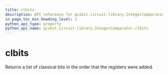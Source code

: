 ```yaml
---
title: clbits
description: API reference for qiskit.circuit.library.IntegerComparator.clbits
in_page_toc_min_heading_level: 1
python_api_type: property
python_api_name: qiskit.circuit.library.IntegerComparator.clbits
---
```


# clbits

Returns a list of classical bits in the order that the registers were added.

